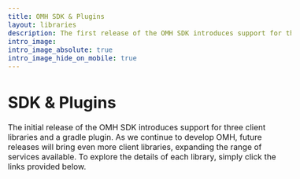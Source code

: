 ```yaml
---
title: OMH SDK & Plugins
layout: libraries
description: The first release of the OMH SDK introduces support for three client libraries and a gradle plugin. As we continue to develop OMH, future releases will bring even more client libraries, expanding the range of services available. To explore the details of each library, simply click the links provided below.
intro_image: 
intro_image_absolute: true
intro_image_hide_on_mobile: true
---
```


<style>
    .intro-image {
        width: 123%;
    }
    /* Add CSS for consistent font size */
    body {
        font-size: 16px;
    }
    p, ul {
        font-size: 1em;
    }
</style>

# SDK & Plugins

The initial release of the OMH SDK introduces support for three client libraries and a gradle plugin. As we continue to develop OMH, future releases will bring even more client libraries, expanding the range of services available. To explore the details of each library, simply click the links provided below.
